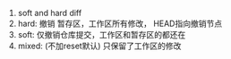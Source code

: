 1. soft and hard diff
2. hard: 撤销 暂存区，工作区所有修改， HEAD指向撤销节点
3. soft: 仅撤销仓库提交，工作区和暂存区的都还在
4. mixed: (不加reset默认) 只保留了工作区的修改
